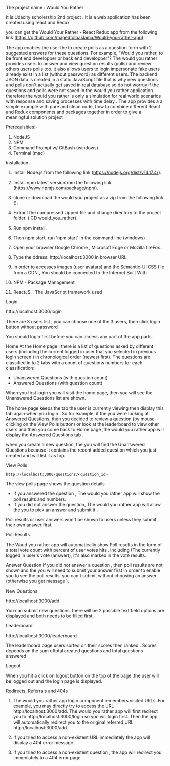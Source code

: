 The project name : Would You Rather

It is Udacity scholership 2nd project .
It is a web application has been created using react and Redux 


you can get the Would Your Rather - React Redux app from the following link (https://github.com/magedtolbaslama/Would-you-rather-app)

The app enables  the user the to create polls as a question form  with 2 suggested answers for these questions. For example, "Would you rather, to be front end developper or back end developper"? The would you rather provides  users to answer and view question results (polls) and review others users polls too. it also  allows users to login impersonate fake users already exist in a list (without password) as different users. The backend JSON data is created in  a static JavaScript file that is why  new questions and polls don't actually get saved in real database so do not worruy if the questions and polls were not saved in the would you rather application. therefore the would you rather is only a simulation for  real world scenarios with response and saving processes with time delay . The app provides a a simple  example with pure and clean code, how to combine different React and Redux components and packages together in order to give a meaningful solution project

 Prerequisities:-

1. NodeJS
2. NPM
3. Command Prompt w/ GitBash (windows)
4. Terminal (mac)


 Installation

1. Install Node.js from the following link   (https://nodejs.org/dist/v14.17.4/).

2. Install npm latest versionfrom the following link (https://www.npmjs.com/package/npm).

3. clone or download the would you project as a zip from the following link ().

4. Extract the compressed zipped file and change directory to the project folder. ( CD would_you_rather).

5. Run npm install.

6. Then npm start, run 'npm start' in the command line (windows)

7. Open your browser Google Chrome , Microsoft Edge or Mozilla fireFox .

8. Type the ddress: http://localhost:3000 in browser URL

7. In order to accesses images (user avatars) and the Semantic-UI CSS file from a CDN , You should be connected to the Internet 
 Built With
1. NPM - Package Management
2. ReactJS - The JavaScript framework used


Login

http://localhost:3000/login

There are 3 users list , you can choose one of the 3 users, then click login button without password 

You should login first before you can access any part of the app parts.

Home
At the Home page : there is a list of questions asked by different  users (including the current logged in user that you selected in previous login screen ) in chronological order (newest first). The questions are classified in to 2 tabs with a count of questions numbers for each classification: 

- Unanswered Questions (with question count) 
- Answered Questions (with question count)


When you first login you will visit the home page, then you will see the Unanswered Questions list are shown. 

The home page keeps the tab the user is currently viewing then display this tab again when you login  . So for example, if the you  were looking at Answered Questions, then you decided to review a question (by mouse clicking on the View Polls button) or look at the leaderboard to view other users and then  you come back to Home page ,the would you rather app will display the Answered Questions tab .

when you create a new question, the you will find the Unanswered Questions because it contains the recent added question which you just created and will list it as top.

View Polls

    http://localhost:3000/questions/<question_id>

The view polls page shows the question details

- If you answered the question , The would you rather app will show the poll results and numbers. 
- If you did not answer the question,  The would you rather app will allow the you to pick an answer and submit it .

Poll results or user answers won't be shown to users unless they submit their own answer first.

Poll Results

The Woud you rather app will automatically show Poll results in the form of a total vote count with  percent of user votes hits . including (The currently logged in user's vote (answer)), it's also marked in the vote results.

 Answer Question
If you did not answer a question , then poll results are not shown and the you will need to submit your answer first in order to enable you to see the poll results. you can't submit without choosing an answer (otherwise you get message ).

New Questions

http://localhost:3000/add

You can submit new questions. there will be 2 possible text field options are displayed and both needs to be filled first. 

Leaderboard

http://localhost:3000/leaderboard

The leaderboard page users sorted on their scores then ranked . Scores depends on the sum oftotal created questions and total questions answered.

Logout

When you hit a click on logout button on the top of the page ,the user will be logged out and the login page is displayed.

Redirects, Referrals and 404s

1. The would you rather app login component remembers visited URLs. For example, you may directly try to access the URL http://localhost:3000/add. The would you rather app will first redirect you to http://localhost:3000/login so you will login first. Then the app will automatically redirect you to the original referred URL http://localhost:3000/add.

2. If you tried to access a non-existent URL immediately the app will display a 404 error message.
3. If you tried to access a non-existent question  , the app will redirect you immediately to a 404 error page.




